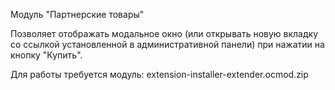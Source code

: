 Модуль "Партнерские товары"

Позволяет отображать модальное окно (или открывать новую вкладку со ссылкой установленной в административной панели) при нажатии на кнопку "Купить".

Для работы требуется модуль: extension-installer-extender.ocmod.zip
